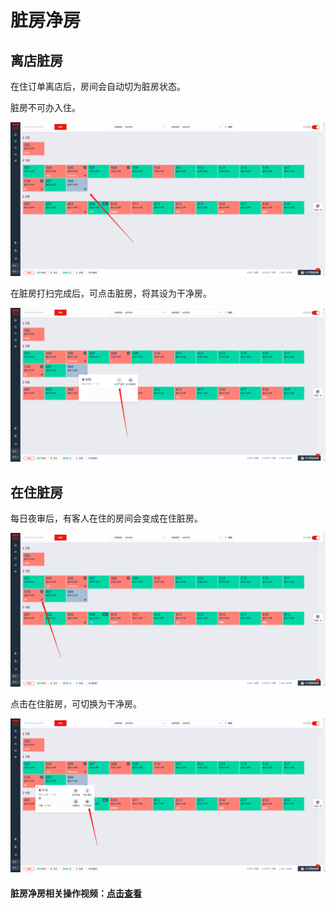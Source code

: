 # 脏房净房

## 离店脏房

在住订单离店后，房间会自动切为脏房状态。

脏房不可办入住。

![&#x79BB;&#x5E97;&#x810F;&#x623F;&#x5728;&#x623F;&#x6001;&#x56FE;&#x663E;&#x793A;&#x4E3A;&#x7070;&#x8272;](../../.gitbook/assets/image%20%28394%29.png)

在脏房打扫完成后，可点击脏房，将其设为干净房。  


![&#x70B9;&#x51FB;&#x8BBE;&#x4E3A;&#x5E72;&#x51C0;&#x623F;&#x8BBE;&#x4E3A;&#x5E72;&#x51C0;&#x623F;](../../.gitbook/assets/image%20%28422%29.png)

## 在住脏房

每日夜审后，有客人在住的房间会变成在住脏房。

![&#x5728;&#x4F4F;&#x623F;&#x626B;&#x5E1A;&#x56FE;&#x6807;&#xFF0C;&#x4E3A;&#x591C;&#x5BA1;&#x4EA7;&#x751F;&#x5728;&#x4F4F;&#x810F;&#x623F;](../../.gitbook/assets/image%20%28237%29.png)

点击在住脏房，可切换为干净房。  


![&#x70B9;&#x51FB;&#x6253;&#x626B;&#x5B8C;&#x6210;&#xFF0C;&#x5728;&#x4F4F;&#x810F;&#x623F;&#x53D8;&#x4E3A;&#x5728;&#x4F4F;&#x51C0;&#x623F;](../../.gitbook/assets/image%20%28457%29.png)

#### 脏房净房相关操作视频：[点击查看](http://crs-pms-vidio.oss-cn-beijing.aliyuncs.com/%E8%84%8F%E6%88%BF%E5%87%80%E6%88%BF.mp4)

